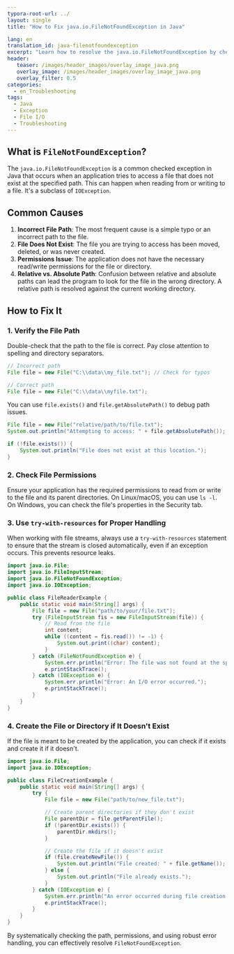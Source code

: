 ```yaml
---
typora-root-url: ../
layout: single
title: "How to Fix java.io.FileNotFoundException in Java"

lang: en
translation_id: java-filenotfoundexception
excerpt: "Learn how to resolve the java.io.FileNotFoundException by checking file paths, permissions, and using proper resource handling techniques."
header:
   teaser: /images/header_images/overlay_image_java.png
   overlay_image: /images/header_images/overlay_image_java.png
   overlay_filter: 0.5
categories:
  - en_Troubleshooting
tags:
  - Java
  - Exception
  - File I/O
  - Troubleshooting
---
```


## What is `FileNotFoundException`?

The `java.io.FileNotFoundException` is a common checked exception in Java that occurs when an application tries to access a file that does not exist at the specified path. This can happen when reading from or writing to a file. It's a subclass of `IOException`.

## Common Causes

1.  **Incorrect File Path**: The most frequent cause is a simple typo or an incorrect path to the file.
2.  **File Does Not Exist**: The file you are trying to access has been moved, deleted, or was never created.
3.  **Permissions Issue**: The application does not have the necessary read/write permissions for the file or directory.
4.  **Relative vs. Absolute Path**: Confusion between relative and absolute paths can lead the program to look for the file in the wrong directory. A relative path is resolved against the current working directory.

## How to Fix It

### 1. Verify the File Path

Double-check that the path to the file is correct. Pay close attention to spelling and directory separators.

```java
// Incorrect path
File file = new File("C:\\data\\my_file.txt"); // Check for typos

// Correct path
File file = new File("C:\\data\\myfile.txt");
```

You can use `file.exists()` and `file.getAbsolutePath()` to debug path issues.

```java
File file = new File("relative/path/to/file.txt");
System.out.println("Attempting to access: " + file.getAbsolutePath());

if (!file.exists()) {
    System.out.println("File does not exist at this location.");
}
```

### 2. Check File Permissions

Ensure your application has the required permissions to read from or write to the file and its parent directories. On Linux/macOS, you can use `ls -l`. On Windows, you can check the file's properties in the Security tab.

### 3. Use `try-with-resources` for Proper Handling

When working with file streams, always use a `try-with-resources` statement to ensure that the stream is closed automatically, even if an exception occurs. This prevents resource leaks.

```java
import java.io.File;
import java.io.FileInputStream;
import java.io.FileNotFoundException;
import java.io.IOException;

public class FileReaderExample {
    public static void main(String[] args) {
        File file = new File("path/to/your/file.txt");
        try (FileInputStream fis = new FileInputStream(file)) {
            // Read from the file
            int content;
            while ((content = fis.read()) != -1) {
                System.out.print((char) content);
            }
        } catch (FileNotFoundException e) {
            System.err.println("Error: The file was not found at the specified path.");
            e.printStackTrace();
        } catch (IOException e) {
            System.err.println("Error: An I/O error occurred.");
            e.printStackTrace();
        }
    }
}
```

### 4. Create the File or Directory if It Doesn't Exist

If the file is meant to be created by the application, you can check if it exists and create it if it doesn't.

```java
import java.io.File;
import java.io.IOException;

public class FileCreationExample {
    public static void main(String[] args) {
        try {
            File file = new File("path/to/new_file.txt");

            // Create parent directories if they don't exist
            File parentDir = file.getParentFile();
            if (!parentDir.exists()) {
                parentDir.mkdirs();
            }

            // Create the file if it doesn't exist
            if (file.createNewFile()) {
                System.out.println("File created: " + file.getName());
            } else {
                System.out.println("File already exists.");
            }
        } catch (IOException e) {
            System.err.println("An error occurred during file creation.");
            e.printStackTrace();
        }
    }
}
```

By systematically checking the path, permissions, and using robust error handling, you can effectively resolve `FileNotFoundException`.

